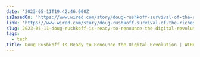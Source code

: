 ```yaml
---
date: '2023-05-11T19:42:46.000Z'
isBasedOn: 'https://www.wired.com/story/doug-rushkoff-survival-of-the-richest/'
link: 'https://www.wired.com/story/doug-rushkoff-survival-of-the-richest/'
slug: 2023-05-11-doug-rushkoff-is-ready-to-renounce-the-digital-revolution-or-wired
tags:
  - tech
title: Doug Rushkoff Is Ready to Renounce the Digital Revolution | WIRED
---
```


